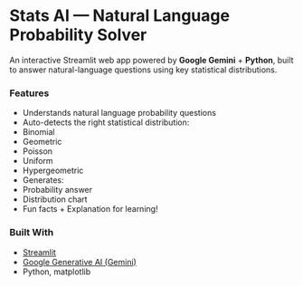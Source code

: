# Stats AI — Natural Language Probability Solver

An interactive Streamlit web app powered by **Google Gemini** + **Python**, built to answer natural-language questions using key statistical distributions.

### Features

  - Understands natural language probability questions
  - Auto-detects the right statistical distribution:
  - Binomial
  - Geometric
  - Poisson
  - Uniform
  - Hypergeometric
  - Generates:
  - Probability answer
  - Distribution chart
  - Fun facts + Explanation for learning!

### Built With

- [Streamlit](https://streamlit.io/)
- [Google Generative AI (Gemini)](https://ai.google.dev/)
- Python, matplotlib


